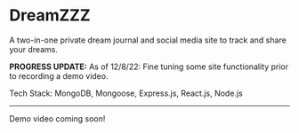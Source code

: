 # DreamZZZ
A two-in-one private dream journal and social media site to track and share your dreams.

**PROGRESS UPDATE:** As of 12/8/22: Fine tuning some site functionality prior to recording a demo video.

<div>
Tech Stack: MongoDB, Mongoose, Express.js, React.js, Node.js
</div>

---

Demo video coming soon!
